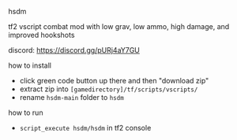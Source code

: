 hsdm

tf2 vscript combat mod with low grav, low ammo, high damage, and improved hookshots

discord: https://discord.gg/pURj4aY7GU

how to install
- click green code button up there and then "download zip"
- extract zip into `[gamedirectory]/tf/scripts/vscripts/`
- rename `hsdm-main` folder to `hsdm`

how to run
- `script_execute hsdm/hsdm` in tf2 console